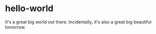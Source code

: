 # hello-world
It's a great big world out there.
Incidentally, it's also a great big beautiful tomorrow.
